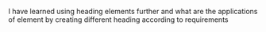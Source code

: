 I have learned using heading elements further and what are the applications of element by creating different heading according to requirements
